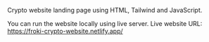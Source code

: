 Crypto website landing page using HTML, Tailwind and JavaScript.

You can run the website locally using live server.
Live website URL: <br> 
https://froki-crypto-website.netlify.app/

